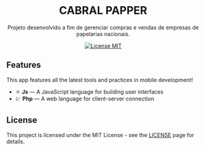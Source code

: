<h1 align="center">
<br>
<br>
<br>
CABRAL PAPPER
</h1>

<p align="center">Projeto desenvolvido a fim de gerenciar compras e vendas de empresas de papelarias nacionais.</p>

<p align="center">
  <a href="https://opensource.org/licenses/MIT">
    <img src="https://img.shields.io/badge/License-MIT-blue.svg" alt="License MIT">
  </a>
</p>

## Features
[//]: # (Add the features of your project here:)
This app features all the latest tools and practices in mobile development!

- ⚛️ **Js** — A JavaScript language for building user interfaces
- 💹 **Php** — A web language for client-server connection 


## License

This project is licensed under the MIT License - see the [LICENSE](https://opensource.org/licenses/MIT) page for details.
